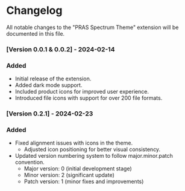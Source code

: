 # Changelog

All notable changes to the "PRAS Spectrum Theme" extension will be documented in this file.

### [Version 0.0.1 & 0.0.2] - 2024-02-14

### Added
- Initial release of the extension.
- Added dark mode support.
- Included product icons for improved user experience.
- Introduced file icons with support for over 200 file formats.


### [Version 0.2.1] - 2024-02-23

### Added
- Fixed alignment issues with icons in the theme.
  - Adjusted icon positioning for better visual consistency.
- Updated version numbering system to follow major.minor.patch convention.
  - Major version: 0 (initial development stage)
  - Minor version: 2 (significant update)
  - Patch version: 1 (minor fixes and improvements)
